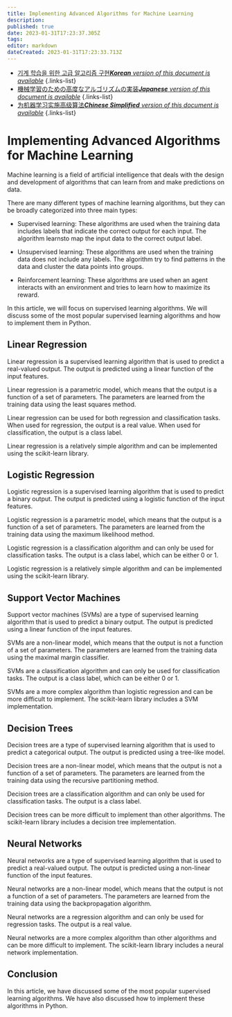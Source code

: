 ```yaml
---
title: Implementing Advanced Algorithms for Machine Learning
description: 
published: true
date: 2023-01-31T17:23:37.305Z
tags: 
editor: markdown
dateCreated: 2023-01-31T17:23:33.713Z
---
```


- [기계 학습을 위한 고급 알고리즘 구현***Korean** version of this document is available*](/ko/Knowledge-base/Common/implementing-advanced-algorithms-for-machine-learning)
{.links-list}
- [機械学習のための高度なアルゴリズムの実装***Japanese** version of this document is available*](/ja/Knowledge-base/Common/implementing-advanced-algorithms-for-machine-learning)
{.links-list}
- [为机器学习实施高级算法***Chinese Simplified** version of this document is available*](/zh/Knowledge-base/Common/implementing-advanced-algorithms-for-machine-learning)
{.links-list}



# Implementing Advanced Algorithms for Machine Learning

Machine learning is a field of artificial intelligence that deals with the design and development of algorithms that can learn from and make predictions on data.

There are many different types of machine learning algorithms, but they can be broadly categorized into three main types:

- Supervised learning: These algorithms are used when the training data includes labels that indicate the correct output for each input. The algorithm learnsto map the input data to the correct output label.

- Unsupervised learning: These algorithms are used when the training data does not include any labels. The algorithm try to find patterns in the data and cluster the data points into groups.

- Reinforcement learning: These algorithms are used when an agent interacts with an environment and tries to learn how to maximize its reward.

In this article, we will focus on supervised learning algorithms. We will discuss some of the most popular supervised learning algorithms and how to implement them in Python.

## Linear Regression

Linear regression is a supervised learning algorithm that is used to predict a real-valued output. The output is predicted using a linear function of the input features.

Linear regression is a parametric model, which means that the output is a function of a set of parameters. The parameters are learned from the training data using the least squares method.

Linear regression can be used for both regression and classification tasks. When used for regression, the output is a real value. When used for classification, the output is a class label.

Linear regression is a relatively simple algorithm and can be implemented using the scikit-learn library.

## Logistic Regression

Logistic regression is a supervised learning algorithm that is used to predict a binary output. The output is predicted using a logistic function of the input features.

Logistic regression is a parametric model, which means that the output is a function of a set of parameters. The parameters are learned from the training data using the maximum likelihood method.

Logistic regression is a classification algorithm and can only be used for classification tasks. The output is a class label, which can be either 0 or 1.

Logistic regression is a relatively simple algorithm and can be implemented using the scikit-learn library.

## Support Vector Machines

Support vector machines (SVMs) are a type of supervised learning algorithm that is used to predict a binary output. The output is predicted using a linear function of the input features.

SVMs are a non-linear model, which means that the output is not a function of a set of parameters. The parameters are learned from the training data using the maximal margin classifier.

SVMs are a classification algorithm and can only be used for classification tasks. The output is a class label, which can be either 0 or 1.

SVMs are a more complex algorithm than logistic regression and can be more difficult to implement. The scikit-learn library includes a SVM implementation.

## Decision Trees

Decision trees are a type of supervised learning algorithm that is used to predict a categorical output. The output is predicted using a tree-like model.

Decision trees are a non-linear model, which means that the output is not a function of a set of parameters. The parameters are learned from the training data using the recursive partitioning method.

Decision trees are a classification algorithm and can only be used for classification tasks. The output is a class label.

Decision trees can be more difficult to implement than other algorithms. The scikit-learn library includes a decision tree implementation.

## Neural Networks

Neural networks are a type of supervised learning algorithm that is used to predict a real-valued output. The output is predicted using a non-linear function of the input features.

Neural networks are a non-linear model, which means that the output is not a function of a set of parameters. The parameters are learned from the training data using the backpropagation algorithm.

Neural networks are a regression algorithm and can only be used for regression tasks. The output is a real value.

Neural networks are a more complex algorithm than other algorithms and can be more difficult to implement. The scikit-learn library includes a neural network implementation.

## Conclusion

In this article, we have discussed some of the most popular supervised learning algorithms. We have also discussed how to implement these algorithms in Python.